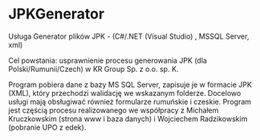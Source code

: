 # JPKGenerator
Usługa Generator plików JPK - (C#/.NET (Visual Studio) , MSSQL Server, xml) 

Cel powstania: usprawnienie procesu generowania JPK (dla Polski/Rumunii/Czech) w KR Group Sp. z o.o. sp. K.

Program pobiera dane z bazy MS SQL Server, zapisuje je w formacie JPK (XML), który przechodzi walidację we wskazanym folderze.
Docelowo usługi mają obsługiwać również formularze rumuńskie i czeskie. 
Program jest częścią procesu realizowanego we współpracy z Michałem Kruczkowskim (strona www i baza danych) i Wojciechem Radzikowskim (pobranie UPO z edek).
